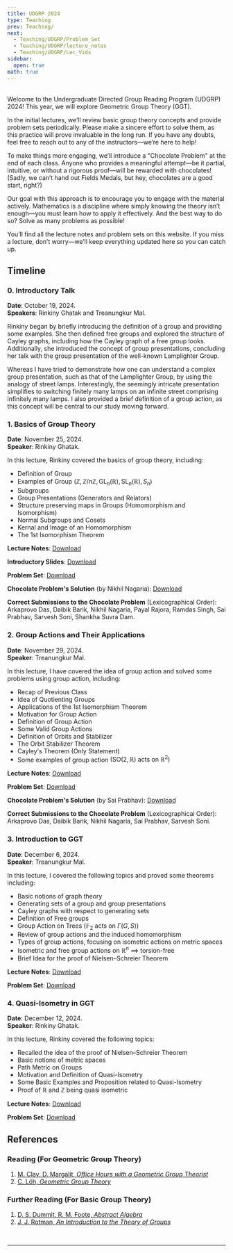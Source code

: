 ```yaml
---
title: UDGRP 2024
type: Teaching
prev: Teaching/
next:
  - Teaching/UDGRP/Problem_Set
  - Teaching/UDGRP/lecture_notes
  - Teaching/UDGRP/Lec_Vids
sidebar:
  open: true
math: true
---
```

<br>
Welcome to the Undergraduate Directed Group Reading Program (UDGRP) 2024! This year, we will explore Geometric Group Theory (GGT). 

In the initial lectures, we’ll review basic group theory concepts and provide problem sets periodically. Please make a sincere effort to solve them, as this practice will prove invaluable in the long run. If you have any doubts, feel free to reach out to any of the instructors—we’re here to help!

To make things more engaging, we’ll introduce a "Chocolate Problem" at the end of each class. Anyone who provides a meaningful attempt—be it partial, intuitive, or without a rigorous proof—will be rewarded with chocolates! (Sadly, we can’t hand out Fields Medals, but hey, chocolates are a good start, right?)

Our goal with this approach is to encourage you to engage with the material actively. Mathematics is a discipline where simply knowing the theory isn’t enough—you must learn how to apply it effectively. And the best way to do so? Solve as many problems as possible!

You’ll find all the lecture notes and problem sets on this website. If you miss a lecture, don’t worry—we’ll keep everything updated here so you can catch up.

## Timeline

### 0. Introductory Talk

**Date**: October 19, 2024. <br>
**Speakers**: Rinkiny Ghatak and Treanungkur Mal. <br>

Rinkiny began by briefly introducing the definition of a group and providing some examples. She then defined free groups and explored the structure of Cayley graphs, including how the Cayley graph of a free group looks. Additionally, she introduced the concept of group presentations, concluding her talk with the group presentation of the well-known Lamplighter Group.

Whereas I have tried to demonstrate how one can understand a complex group presentation, such as that of the Lamplighter Group, by using the analogy of street lamps. Interestingly, the seemingly intricate presentation simplifies to switching finitely many lamps on an infinite street comprising infinitely many lamps. I also provided a brief definition of a group action, as this concept will be central to our study moving forward.

### 1. Basics of Group Theory

**Date**: November 25, 2024.<br>
**Speaker**: Rinkiny Ghatak. <br>

In this lecture, Rinkiny covered the basics of group theory, including:
- Definition of Group
- Examples of Group $\left( \mathbb{Z}, \mathbb{Z}/n\mathbb{Z}, \text{GL}_n(\mathbb{R}), \text{SL}_n(\mathbb{R}), S_n \right)$
- Subgroups
- Group Presentations (Generators and Relators)
- Structure preserving maps in Groups (Homomorphism and Isomorphism)
- Normal Subgroups and Cosets
- Kernal and Image of an Homomorphism
- The 1st Isomorphism Theorem

**Lecture Notes**: [Download](https://github.com/maltreanungkur/web/raw/main/documents/GGT_Lec1.pdf)<br>

**Introductory Slides**: [Download](https://github.com/maltreanungkur/web/raw/main/documents/Intro.pdf)<br>

**Problem Set**: [Download](https://raw.githubusercontent.com/maltreanungkur/web/main/documents/GGT_P1.pdf) <br>

**Chocolate Problem's Solution** (by Nikhil Nagaria): [Download](https://raw.githubusercontent.com/maltreanungkur/web/main/documents/Nikhil.pdf) <br>

**Correct Submissions to the Chocolate Problem** (Lexicographical Order): Arkaprovo Das, Daibik Barik, Nikhil Nagaria, Payal Rajora, Ramdas Singh, Sai Prabhav, Sarvesh Soni, Shankha Suvra Dam.

### 2. Group Actions and Their Applications

**Date**: November 29, 2024.<br>
**Speaker**: Treanungkur Mal. <br>

In this lecture, I have covered the idea of group action and solved some problems using group action, including:  

- Recap of Previous Class  
- Idea of Quotienting Groups  
- Applications of the 1st Isomorphism Theorem
- Motivation for Group Action
- Definition of Group Action  
- Some Valid Group Actions  
- Definition of Orbits and Stabilizer  
- The Orbit Stabilizer Theorem
- Cayley's Theorem (Only Statement) 
- Some examples of group action $\left( \mathrm{SO}(2, \mathbb{R}) \text{ acts on } \mathbb{R}^2 \right)$

**Lecture Notes**: [Download](https://github.com/maltreanungkur/web/raw/main/documents/GGT_Lec2.pdf)<br>

**Problem Set**: [Download](https://raw.githubusercontent.com/maltreanungkur/web/main/documents/GGT_P2.pdf) <br>

**Chocolate Problem's Solution** (by Sai Prabhav): [Download](https://raw.githubusercontent.com/maltreanungkur/web/main/documents/SaiP.pdf) <br>

**Correct Submissions to the Chocolate Problem** (Lexicographical Order): Arkaprovo Das, Daibik Barik, Nikhil Nagaria, Sai Prabhav, Sarvesh Soni.

### 3. Introduction to GGT

**Date**: December 6, 2024.<br>
**Speaker**: Treanungkur Mal. <br>

In this lecture, I covered the following topics and proved some theorems including:  

- Basic notions of graph theory  
- Generating sets of a group and group presentations  
- Cayley graphs with respect to generating sets
- Definition of Free groups  
- Group Action on Trees $\left(\mathbb{F}_2 \text{ acts on } \Gamma(G, S) \right)$
- Review of group actions and the induced homomorphism  
- Types of group actions, focusing on isometric actions on metric spaces  
- Isometric and free group actions on $\mathbb{R}^n$ $\implies$ torsion-free
- Brief Idea for the proof of Nielsen–Schreier Theorem
  
**Lecture Notes**: [Download](https://github.com/maltreanungkur/web/raw/main/documents/GGT_Lec3.pdf)<br>

**Problem Set**: [Download](https://raw.githubusercontent.com/maltreanungkur/web/main/documents/GGT_P3.pdf) <br>

### 4. Quasi-Isometry in GGT

**Date**: December 12, 2024.<br>
**Speaker**: Rinkiny Ghatak. <br>

In this lecture, Rinkiny covered the following topics:  

- Recalled the idea of the proof of Nielsen–Schreier Theorem
- Basic notions of metric spaces
- Path Metric on Groups
- Motivation and Definition of Quasi-Isometry
- Some Basic Examples and Proposition related to Quasi-Isometry
- Proof of $\mathbb{R}$ and $\mathbb{Z}$ being quasi isometric
  
**Lecture Notes**: [Download](https://github.com/maltreanungkur/web/raw/main/documents/GGT_Lec4.pdf)<br>

**Problem Set**: [Download](https://raw.githubusercontent.com/maltreanungkur/web/main/documents/GGT_P4.pdf) <br>

## References

### Reading (For Geometric Group Theory)
1. [M. Clay, D. Margalit, *Office Hours with a Geometric Group Theorist*](https://raw.githubusercontent.com/maltreanungkur/web/main/documents/OHGGT.pdf)
2. [C. Löh, *Geometric Group Theory*](https://raw.githubusercontent.com/maltreanungkur/web/main/documents/clara.pdf)

### Further Reading (For Basic Group Theory)
1. [D. S. Dummit, R. M. Foote, *Abstract Algebra*](https://rksmvv.ac.in/wp-content/uploads/2021/04/David_S_Dummit_Richard_M_Foote_Abstract_Algeb_230928_225848.pdf)
2. [J. J. Rotman, *An Introduction to the Theory of Groups*](https://raw.githubusercontent.com/maltreanungkur/web/main/documents/rotman.pdf)
<br>

---
